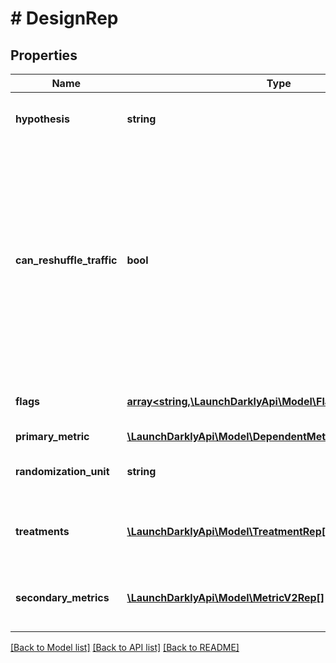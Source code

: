 # # DesignRep

## Properties

Name | Type | Description | Notes
------------ | ------------- | ------------- | -------------
**hypothesis** | **string** | The expected outcome of this experiment |
**can_reshuffle_traffic** | **bool** | Whether the experiment can reassign traffic to different variations when you increase or decrease the traffic in your experiment audience (true) or keep all traffic assigned to its initial variation (false). | [optional]
**flags** | [**array<string,\LaunchDarklyApi\Model\FlagRep>**](FlagRep.md) | Details on the flag used in this experiment | [optional]
**primary_metric** | [**\LaunchDarklyApi\Model\DependentMetricOrMetricGroupRep**](DependentMetricOrMetricGroupRep.md) |  | [optional]
**randomization_unit** | **string** | The unit of randomization for this iteration | [optional]
**treatments** | [**\LaunchDarklyApi\Model\TreatmentRep[]**](TreatmentRep.md) | Details on the variations you are testing in the experiment | [optional]
**secondary_metrics** | [**\LaunchDarklyApi\Model\MetricV2Rep[]**](MetricV2Rep.md) | Details on the secondary metrics for this experiment | [optional]

[[Back to Model list]](../../README.md#models) [[Back to API list]](../../README.md#endpoints) [[Back to README]](../../README.md)
